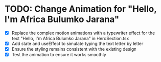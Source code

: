 # TODO: Change Animation for "Hello, I'm Africa Bulumko Jarana"

- [x] Replace the complex motion animations with a typewriter effect for the text "Hello, I'm Africa Bulumko Jarana" in HeroSection.tsx
- [x] Add state and useEffect to simulate typing the text letter by letter
- [x] Ensure the styling remains consistent with the existing design
- [x] Test the animation to ensure it works smoothly

